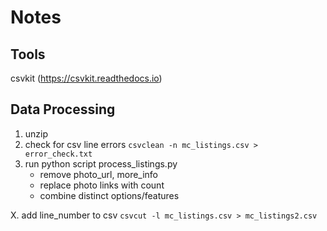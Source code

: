 
# Notes

## Tools

csvkit (https://csvkit.readthedocs.io)

## Data Processing

1. unzip
2. check for csv line errors
	`csvclean -n mc_listings.csv > error_check.txt`
3. run python script process_listings.py
	- remove photo_url, more_info
	- replace photo links with count
	- combine distinct options/features


X. add line_number to csv
	`csvcut -l mc_listings.csv > mc_listings2.csv`